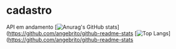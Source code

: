 # cadastro
API em andamento
[![Anurag's GitHub stats](https://github-readme-stats.vercel.app/api?username=angebrito)](https://github.com/angebrito/github-readme-stats 
[![Top Langs](https://github-readme-stats.vercel.app/api/top-langs/?username=angebrito&layout=compact)](https://github.com/angebrito/github-readme-stats

